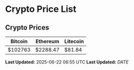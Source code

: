 # Crypto Price List

## Crypto Prices
| Bitcoin | Ethereum | Litecoin |
| ------- | -------- | -------- |
| $102763 | $2288.47 | $81.84 |
**Last Updated:** 2025-06-22 06:55 UTC
**Last Updated:** $DATE$
